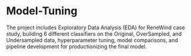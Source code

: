 # Model-Tuning
The project includes Exploratory Data Analysis (EDA) for ReneWind case study, building 6 different classifiers on the Original, OverSampled, and Undersampled data,  hyperparameter tuning, model comparisons, and pipeline development for productionizing the final model.
